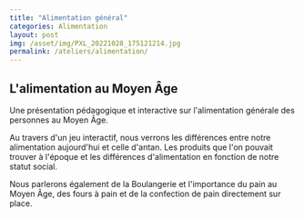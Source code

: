 ```yaml
---
title: "Alimentation général"
categories: Alimentation
layout: post
img: /asset/img/PXL_20221028_175121214.jpg
permalink: /ateliers/alimentation/
---
```

## L'alimentation au Moyen Âge

Une présentation pédagogique et interactive sur l'alimentation générale des personnes au Moyen Âge.

Au travers d'un jeu interactif, nous verrons les différences entre notre alimentation aujourd'hui et celle d'antan. Les produits que l'on pouvait trouver à l'époque et les différences d'alimentation en fonction de notre statut social.

Nous parlerons également de la Boulangerie et l'importance du pain au Moyen Âge, des fours à pain et de la confection de pain directement sur place.

